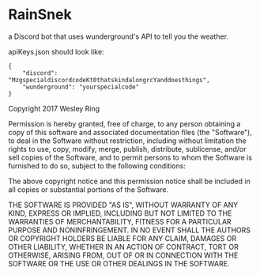 # RainSnek
a Discord bot that uses wunderground's API to tell you the weather.


apiKeys.json should look like:

```
{
    "discord": "MzgspecialdiscordcodeKt0thatskindalongrcYanddoesthings",
    "wunderground": "yourspecialcode"
}

```


Copyright 2017 Wesley Ring

Permission is hereby granted, free of charge, to any person obtaining a copy of this software and associated documentation files (the "Software"), to deal in the Software without restriction, including without limitation the rights to use, copy, modify, merge, publish, distribute, sublicense, and/or sell copies of the Software, and to permit persons to whom the Software is furnished to do so, subject to the following conditions:

The above copyright notice and this permission notice shall be included in all copies or substantial portions of the Software.

THE SOFTWARE IS PROVIDED "AS IS", WITHOUT WARRANTY OF ANY KIND, EXPRESS OR IMPLIED, INCLUDING BUT NOT LIMITED TO THE WARRANTIES OF MERCHANTABILITY, FITNESS FOR A PARTICULAR PURPOSE AND NONINFRINGEMENT. IN NO EVENT SHALL THE AUTHORS OR COPYRIGHT HOLDERS BE LIABLE FOR ANY CLAIM, DAMAGES OR OTHER LIABILITY, WHETHER IN AN ACTION OF CONTRACT, TORT OR OTHERWISE, ARISING FROM, OUT OF OR IN CONNECTION WITH THE SOFTWARE OR THE USE OR OTHER DEALINGS IN THE SOFTWARE.


